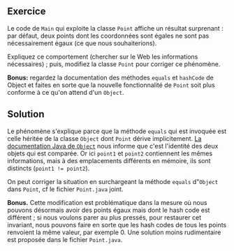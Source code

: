 
Exercice
--------------------------------------------------------------------------------

Le code de `Main` qui exploite la classe `Point` affiche un résultat surprenant :
par défaut, deux points dont les coordonnées sont égales ne sont pas nécessairement
égaux (ce que nous souhaiterions).

Expliquez ce comportement (chercher sur le Web les informations nécessaires) ;
puis, modifiez la classe `Point` pour corriger ce phénomène.

**Bonus:** regardez la documentation des méthodes `equals` et `hashCode` de
Object et faites en sorte que la nouvelle fonctionnalité de `Point` soit
plus conforme à ce qu'on attend d'un `Object`.

Solution
--------------------------------------------------------------------------------

Le phénomène s'explique parce que la méthode `equals` qui est invoquée est
celle héritée de la classe `Object` dont `Point` dérive implicitement.
[La documentation Java de `Object`](https://docs.oracle.com/javase/8/docs/api/java/lang/Object.html#equals-java.lang.Object-) nous informe que c'est l'identité des deux objets qui est comparée.
Or ici `point1` et `point2` contiennent les mêmes informations, mais à des
emplacements différents en mémoire, ils sont distincts (`point1 != point2`).

On peut corriger la situation en surchargeant la méthode `equals` d"`Object`
dans `Point`, cf le fichier `Point.java` joint.

**Bonus.** Cette modification est problématique dans la mesure où nous pouvons
désormais avoir des points égaux mais dont le hash code est différent ; si nous
voulons parer au plus pressés, pour restaurer cet invariant, nous pouvons faire
en sorte que les hash codes de tous les points renvoient la même valeur, par
exemple 0. Une solution moins rudimentaire est proposée dans le fichier
`Point.java`.